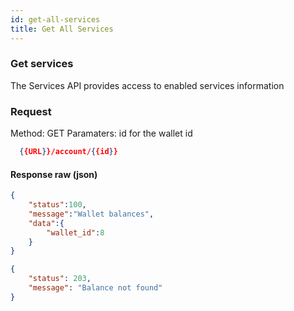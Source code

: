 ```yaml
---
id: get-all-services
title: Get All Services
---
```


### Get services
The Services API provides access to enabled services information

### Request
Method: GET
Paramaters: id for the wallet id

```json
  {{URL}}/account/{{id}}
```

#### Response raw (json)
```json
{
    "status":100,
    "message":"Wallet balances",
    "data":{
        "wallet_id":8
    }
}
```
```json
{
    "status": 203,
    "message": "Balance not found"
}
```
